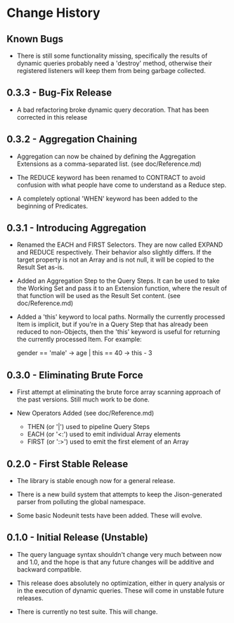 # Change History

## Known Bugs
* There is still some functionality missing, specifically the results of dynamic queries probably need a 'destroy' method, otherwise their registered listeners will keep them from being garbage collected.

## 0.3.3 - Bug-Fix Release
* A bad refactoring broke dynamic query decoration.  That has been corrected in this release

## 0.3.2 - Aggregation Chaining
* Aggregation can now be chained by defining the Aggregation Extensions as a comma-separated list. (see doc/Reference.md)

* The REDUCE keyword has been renamed to CONTRACT to avoid confusion with what people have come to understand as a Reduce step.

* A completely optional 'WHEN' keyword has been added to the beginning of Predicates.

## 0.3.1 - Introducing Aggregation
* Renamed the EACH and FIRST Selectors.  They are now called EXPAND and REDUCE respectively.  Their behavior also slightly differs.  If the target property is not an Array and is not null, it will be copied to the Result Set as-is.

* Added an Aggregation Step to the Query Steps.  It can be used to take the Working Set and pass it to an Extension function, where the result of that function will be used as the Result Set content. (see doc/Reference.md)

* Added a 'this' keyword to local paths.  Normally the currently processed Item is implicit, but if you're in a Query Step that has already been reduced to non-Objects, then the 'this' keyword is useful for returning the currently processed Item.  For example:

    gender == 'male' -> age | this == 40 -> this - 3

## 0.3.0 - Eliminating Brute Force
* First attempt at eliminating the brute force array scanning approach of the past versions.  Still much work to be done.

* New Operators Added (see doc/Reference.md)

  * THEN (or '|') used to pipeline Query Steps
  * EACH (or '<:') used to emit individual Array elements
  * FIRST (or ':>') used to emit the first element of an Array

## 0.2.0 - First Stable Release
* The library is stable enough now for a general release.

* There is a new build system that attempts to keep the Jison-generated parser from polluting the global namespace.

* Some basic Nodeunit tests have been added.  These will evolve.

## 0.1.0 - Initial Release (Unstable)
* The query language syntax shouldn't change very much between now and 1.0, and the hope is that any future changes will be additive and backward compatible.

* This release does absolutely no optimization, either in query analysis or in the execution of dynamic queries.  These will come in unstable future releases.

* There is currently no test suite.  This will change.
